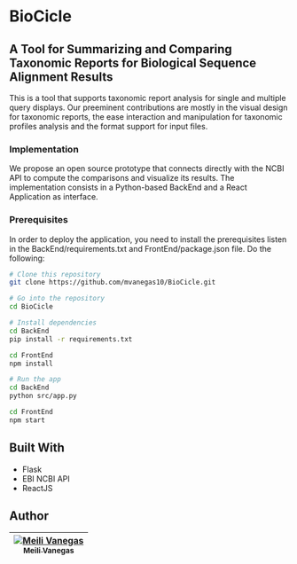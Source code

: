 # BioCicle
## A Tool for Summarizing and Comparing Taxonomic Reports for Biological Sequence Alignment Results

This is a tool that supports taxonomic report analysis for single and multiple query displays. Our preeminent contributions are mostly in the visual design for taxonomic reports, the ease interaction and manipulation for taxonomic profiles analysis and the format support for input files.

### Implementation

We propose an open source prototype that connects directly with the NCBI API to compute the comparisons and visualize its results. The implementation consists in a Python-based BackEnd and a React Application as interface.

### Prerequisites

In order to deploy the application, you need to install the prerequisites listen in the BackEnd/requirements.txt and FrontEnd/package.json file. Do the following:
```bash
# Clone this repository
git clone https://github.com/mvanegas10/BioCicle.git

# Go into the repository
cd BioCicle

# Install dependencies
cd BackEnd
pip install -r requirements.txt

cd FrontEnd
npm install

# Run the app
cd BackEnd
python src/app.py

cd FrontEnd
npm start
```

## Built With

* Flask
* EBI NCBI API
* ReactJS

## Author
<!-- Contributors table START -->
| [![Meili Vanegas](https://avatars.githubusercontent.com/mvanegas10?s=100)<br /><sub>Meili Vanegas</sub>](https:///mvanegas10.github.io)<br /> |
| :---: |
